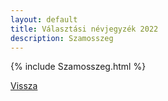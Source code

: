 ```yaml
---
layout: default
title: Választási névjegyzék 2022
description: Szamosszeg
---
```


{% include Szamosszeg.html %}

[Vissza](./)